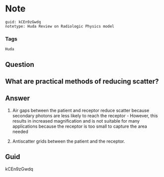 # Note
```
guid: kCEn9zGwdq
notetype: Huda Review on Radiologic Physics model
```

### Tags
```
Huda
```

## Question
<h2>What are practical methods of reducing scatter?</h2>

## Answer
<section>
<ol>
<li>
<p>Air gaps between the patient and receptor reduce scatter because secondary photons are less likely to reach the receptor
  - However, this results in increased magnification and is not suitable for many applications because the receptor is too small to capture the area needed</p>
</li>
<li>
<p>Antiscatter grids between the patient and the receptor.</p>
</li>
</ol>

</section>

## Guid
kCEn9zGwdq
